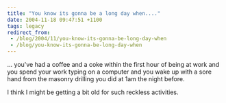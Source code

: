 ```yaml
---
title: "You know its gonna be a long day when...."
date: 2004-11-18 09:47:51 +1100
tags: legacy
redirect_from:
 - /blog/2004/11/you-know-its-gonna-be-long-day-when
 - /blog/you-know-its-gonna-be-long-day-when
---
```


... you've had a coffee and a coke within the first hour of being at work and you spend your work typing on a computer and you wake up with a sore hand from the masonry drilling you did at 1am the night before.

I think I might be getting a bit old for such reckless activities.
